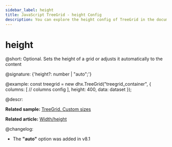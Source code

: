 ```yaml
---
sidebar_label: height
title: JavaScript TreeGrid - height Config 
description: You can explore the height config of TreeGrid in the documentation of the DHTMLX JavaScript UI library. Browse developer guides and API reference, try out code examples and live demos, and download a free 30-day evaluation version of DHTMLX Suite.
---
```


# height

@short: Optional. Sets the height of a grid or adjusts it automatically to the content

@signature: {'height?: number | "auto";'}

@example:
const treegrid = new dhx.TreeGrid("treegrid_container", {
	columns: [
		// columns config
	],
	height: 400,
	data: dataset
});

@descr:

**Related sample:** [TreeGrid. Custom sizes](https://snippet.dhtmlx.com/7w8jxgft)

**Related article:** [Width/height](treegrid/configuration.md#widthheight)

@changelog: 

- The **"auto"** option was added in v8.1

